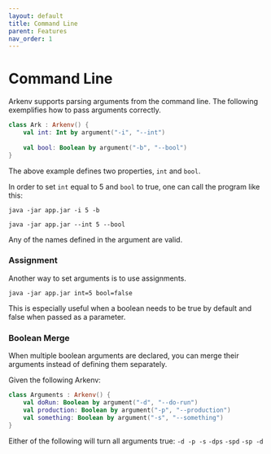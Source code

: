 ```yaml
---
layout: default
title: Command Line
parent: Features
nav_order: 1
---
```


# Command Line

Arkenv supports parsing arguments from the command line. 
The following exemplifies how to pass arguments correctly. 

```kotlin
class Ark : Arkenv() {
    val int: Int by argument("-i", "--int")
    
    val bool: Boolean by argument("-b", "--bool")
}
```

The above example defines two properties, `int` and `bool`. 

In order to set `int` equal to 5 and `bool` to true, one can call the program like this:

`java -jar app.jar -i 5 -b` 

`java -jar app.jar --int 5 --bool`

Any of the names defined in the argument are valid. 

### Assignment

Another way to set arguments is to use assignments. 

`java -jar app.jar int=5 bool=false`

This is especially useful when a boolean needs to be true by default 
and false when passed as a parameter. 

### Boolean Merge

When multiple boolean arguments are declared, you can merge their arguments instead of defining them separately.

Given the following Arkenv: 
```kotlin
class Arguments : Arkenv() {
    val doRun: Boolean by argument("-d", "--do-run")
    val production: Boolean by argument("-p", "--production")
    val something: Boolean by argument("-s", "--something")
}
```
Either of the following will turn all arguments true: 
`-d -p -s` `-dps` `-spd` `-sp -d`
